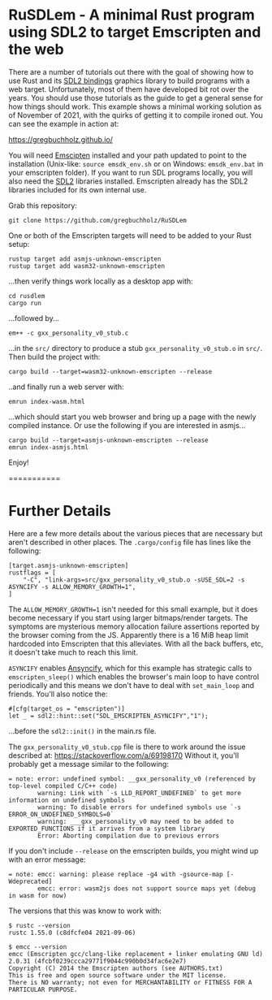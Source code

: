 # RuSDLem - A minimal Rust program using SDL2 to target Emscripten and the web 

There are a number of tutorials out there with the goal of showing how to use
Rust and its [SDL2 bindings](https://github.com/Rust-SDL2/rust-sdl2) graphics
library to build programs with a web target.  Unfortunately, most of them have
developed bit rot over the years.  You should use those tutorials as the guide
to get a general sense for how things should work.  This example shows a
minimal working solution as of November of 2021, with the quirks of getting it
to compile ironed out.  You can see the example in action at:

https://gregbuchholz.github.io/

You will need [Emscipten](https://emscripten.org/) installed and your path
updated to point to the installation (Unix-like: `source emsdk_env.sh`
or on Windows: `emsdk_env.bat` in your emscripten folder).  If you want to
run SDL programs locally, you will also need the
[SDL2](https://www.libsdl.org/download-2.0.php) libraries installed.
Emscripten already has the SDL2 libraries included for its own internal use.

Grab this repository:

    git clone https://github.com/gregbuchholz/RuSDLem

One or both of the Emscripten targets will need to be added to your Rust setup:

    rustup target add asmjs-unknown-emscripten
    rustup target add wasm32-unknown-emscripten

...then verify things work locally as a desktop app with:
    
    cd rusdlem
    cargo run

...followed by...

    em++ -c gxx_personality_v0_stub.c

...in the `src/` directory to produce a stub `gxx_personality_v0_stub.o` in
`src/`.  Then build the project with:

    cargo build --target=wasm32-unknown-emscripten --release

..and finally run a web server with:

    emrun index-wasm.html

...which should start you web browser and bring up a page with the newly
compiled instance.  Or use the following if you are interested in asmjs...

    cargo build --target=asmjs-unknown-emscripten --release
    emrun index-asmjs.html

Enjoy!

===========

# Further Details

Here are a few more details about the various pieces that are necessary but
aren't described in other places. The `.cargo/config` file has lines like the
following:

    [target.asmjs-unknown-emscripten]
    rustflags = [
        "-C", "link-args=src/gxx_personality_v0_stub.o -sUSE_SDL=2 -s ASYNCIFY -s ALLOW_MEMORY_GROWTH=1",
    ]

The `ALLOW_MEMORY_GROWTH=1` isn't needed for this small example, but it does
become necessary if you start using larger bitmaps/render targets.  The
symptoms are mysterious memory allocation failure assertions reported by the
browser coming from the JS.  Apparently there is a 16 MiB heap limit hardcoded
into Emscripten that this alleviates.  With all the back buffers, etc, it
doesn't take much to reach this limit.

`ASYNCIFY` enables
[Ansyncify](https://emscripten.org/docs/porting/asyncify.html), which for this
example has strategic calls to `emscripten_sleep()` which enables the browser's
main loop to have control periodically and this means we don't have to deal
with `set_main_loop` and friends.  You'll also notice the:

    #[cfg(target_os = "emscripten")]
    let _ = sdl2::hint::set("SDL_EMSCRIPTEN_ASYNCIFY","1");

...before the `sdl2::init()` in the main.rs file.

The `gxx_personality_v0_stub.cpp` file is there to work around the issue
described at: https://stackoverflow.com/a/69198170
Without it, you'll probably get a message similar to the following:

    = note: error: undefined symbol: __gxx_personality_v0 (referenced by top-level compiled C/C++ code)
            warning: Link with `-s LLD_REPORT_UNDEFINED` to get more information on undefined symbols
            warning: To disable errors for undefined symbols use `-s ERROR_ON_UNDEFINED_SYMBOLS=0`
            warning: ___gxx_personality_v0 may need to be added to EXPORTED_FUNCTIONS if it arrives from a system library
            Error: Aborting compilation due to previous errors

If you don't include `--release` on the emscripten builds, you might wind up
with an error message:

    = note: emcc: warning: please replace -g4 with -gsource-map [-Wdeprecated]
            emcc: error: wasm2js does not support source maps yet (debug in wasm for now)

The versions that this was know to work with:

    $ rustc --version
    rustc 1.55.0 (c8dfcfe04 2021-09-06)

    $ emcc --version
    emcc (Emscripten gcc/clang-like replacement + linker emulating GNU ld) 2.0.31 (4fcbf0239ccca29771f9044c990b0d34fac6e2e7)
    Copyright (C) 2014 the Emscripten authors (see AUTHORS.txt)
    This is free and open source software under the MIT license.
    There is NO warranty; not even for MERCHANTABILITY or FITNESS FOR A PARTICULAR PURPOSE.

